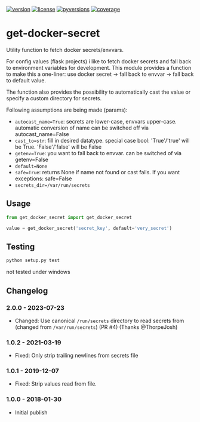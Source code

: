 [![version](https://img.shields.io/pypi/v/get-docker-secret.svg)](https://pypi.python.org/pypi/get-docker-secret)
[![license](https://img.shields.io/pypi/l/get-docker-secret.svg)](https://pypi.python.org/pypi/get-docker-secret)
[![pyversions](https://img.shields.io/pypi/pyversions/get-docker-secret.svg)](https://pypi.python.org/pypi/get-docker-secret)
[![coverage](https://img.shields.io/codecov/c/github/fischerfredl/get-docker-secret.svg)](https://codecov.io/gh/Fischerfredl/get-docker-secret)

# get-docker-secret

Utility function to fetch docker secrets/envvars.

For config values (flask projects) i like to fetch docker secrets and fall back to environment variables for development. This module provides a function to make this a one-liner: use docker secret -> fall back to envvar -> fall back to default value.

The function also provides the possibility to automatically cast the value or specify a custom directory for secrets.

Following assumptions are being made (params):

- `autocast_name=True`: secrets are lower-case, envvars upper-case. automatic conversion of name can be switched off via autocast_name=False
- `cast_to=str`: fill in desired datatype. special case bool: 'True'/'true' will be True. 'False'/'false' will be False
- `getenv=True`: you want to fall back to envvar. can be switched of via getenv=False
- `default=None`
- `safe=True`: returns None if name not found or cast fails. If you want exceptions: safe=False
- `secrets_dir=/var/run/secrets`

## Usage

```python
from get_docker_secret import get_docker_secret

value = get_docker_secret('secret_key', default='very_secret')
```

## Testing

```python
python setup.py test
```

not tested under windows

## Changelog


### 2.0.0 - 2023-07-23

- Changed: Use canonical `/run/secrets` directory to read secrets from (changed from `/var/run/secrets`) (PR #4) (Thanks @ThorpeJosh)

### 1.0.2 - 2021-03-19

- Fixed: Only strip trailing newlines from secrets file

### 1.0.1 - 2019-12-07

- Fixed: Strip values read from file.

### 1.0.0 - 2018-01-30

- Initial publish
